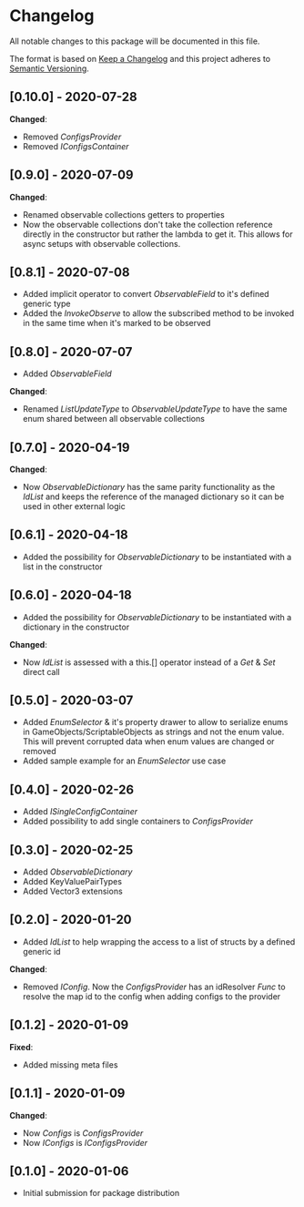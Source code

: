 # Changelog
All notable changes to this package will be documented in this file.

The format is based on [Keep a Changelog](http://keepachangelog.com/en/1.0.0/)
and this project adheres to [Semantic Versioning](http://semver.org/spec/v2.0.0.html).

## [0.10.0] - 2020-07-28

**Changed**: 
- Removed *ConfigsProvider* 
- Removed *IConfigsContainer* 

## [0.9.0] - 2020-07-09

**Changed**: 
- Renamed observable collections getters to properties
- Now the observable collections don't take the collection reference directly in the constructor but rather the lambda to get it. This allows for async setups with observable collections.

## [0.8.1] - 2020-07-08

- Added implicit operator to convert *ObservableField* to it's defined generic type
- Added the *InvokeObserve* to allow the subscribed method to be invoked in the same time when it's marked to be observed

## [0.8.0] - 2020-07-07

- Added *ObservableField*

**Changed**: 
- Renamed *ListUpdateType* to *ObservableUpdateType* to have the same enum shared between all observable collections

## [0.7.0] - 2020-04-19

**Changed**: 
- Now *ObservableDictionary* has the same parity functionality as the *IdList* and keeps the reference of the managed dictionary so it can be used in other external logic

## [0.6.1] - 2020-04-18

- Added the possibility for *ObservableDictionary* to be instantiated with a list in the constructor

## [0.6.0] - 2020-04-18

- Added the possibility for *ObservableDictionary* to be instantiated with a dictionary in the constructor

**Changed**: 
- Now *IdList* is assessed with a this.[] operator instead of a *Get* & *Set* direct call

## [0.5.0] - 2020-03-07

- Added *EnumSelector<T>* & it's property drawer to allow to serialize enums in GameObjects/ScriptableObjects as strings and not the enum value. This will prevent corrupted data when enum values are changed or removed
- Added sample example for an *EnumSelector<T>* use case

## [0.4.0] - 2020-02-26

- Added *ISingleConfigContainer*
- Added possibility to add single containers to *ConfigsProvider*

## [0.3.0] - 2020-02-25

- Added *ObservableDictionary*
- Added KeyValuePairTypes
- Added Vector3 extensions

## [0.2.0] - 2020-01-20

- Added *IdList* to help wrapping the access to a list of structs by a defined generic id

**Changed**: 
- Removed *IConfig*. Now the *ConfigsProvider* has an idResolver *Func* to resolve the map id to the config when adding configs to the provider

## [0.1.2] - 2020-01-09

**Fixed**: 
- Added missing meta files

## [0.1.1] - 2020-01-09

**Changed**: 
- Now *Configs* is *ConfigsProvider*
- Now *IConfigs* is *IConfigsProvider*

## [0.1.0] - 2020-01-06

- Initial submission for package distribution
